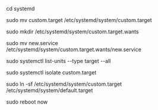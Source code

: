 cd systemd

sudo mv custom.target /etc/systemd/system/custom.target

sudo mkdir /etc/systemd/system/custom.target.wants

sudo mv new.service /etc/systemd/system/custom.target.wants/new.service

sudo systemctl list-units --type target --all

sudo systemctl isolate custom.target

sudo ln -sf /etc/systemd/system/custom.target /etc/systemd/system/default.target

sudo reboot now


